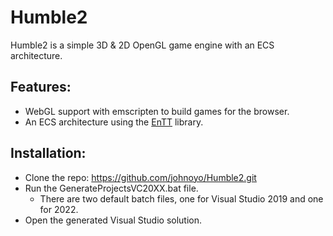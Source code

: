 # Humble2

Humble2 is a simple 3D & 2D OpenGL game engine with an ECS architecture.

Features:
---------

- WebGL support with emscripten to build games for the browser.
- An ECS architecture using the [EnTT](https://github.com/skypjack/entt) library.

Installation:
-------------

- Clone the repo: https://github.com/johnoyo/Humble2.git
- Run the GenerateProjectsVC20XX.bat file.
    - There are two default batch files, one for Visual Studio 2019 and one for 2022.
- Open the generated Visual Studio solution.
